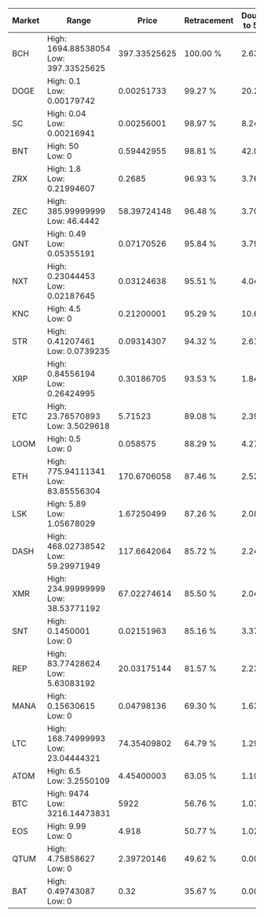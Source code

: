 | Market | Range | Price| Retracement | Doubles to 50% |
| --- | --- | --- | --- | --- |
| BCH | High: 1694.88538054<br />Low: 397.33525625 | 397.33525625 | 100.00 % | 2.63 |
| DOGE | High: 0.1<br />Low: 0.00179742 | 0.00251733 | 99.27 % | 20.22 |
| SC | High: 0.04<br />Low: 0.00216941 | 0.00256001 | 98.97 % | 8.24 |
| BNT | High: 50<br />Low: 0 | 0.59442955 | 98.81 % | 42.06 |
| ZRX | High: 1.8<br />Low: 0.21994607 | 0.2685 | 96.93 % | 3.76 |
| ZEC | High: 385.99999999<br />Low: 46.4442 | 58.39724148 | 96.48 % | 3.70 |
| GNT | High: 0.49<br />Low: 0.05355191 | 0.07170526 | 95.84 % | 3.79 |
| NXT | High: 0.23044453<br />Low: 0.02187645 | 0.03124638 | 95.51 % | 4.04 |
| KNC | High: 4.5<br />Low: 0 | 0.21200001 | 95.29 % | 10.61 |
| STR | High: 0.41207461<br />Low: 0.0739235 | 0.09314307 | 94.32 % | 2.61 |
| XRP | High: 0.84556194<br />Low: 0.26424995 | 0.30186705 | 93.53 % | 1.84 |
| ETC | High: 23.76570893<br />Low: 3.5029618 | 5.71523 | 89.08 % | 2.39 |
| LOOM | High: 0.5<br />Low: 0 | 0.058575 | 88.29 % | 4.27 |
| ETH | High: 775.94111341<br />Low: 83.85556304 | 170.6706058 | 87.46 % | 2.52 |
| LSK | High: 5.89<br />Low: 1.05678029 | 1.67250499 | 87.26 % | 2.08 |
| DASH | High: 468.02738542<br />Low: 59.29971949 | 117.6642064 | 85.72 % | 2.24 |
| XMR | High: 234.99999999<br />Low: 38.53771192 | 67.02274614 | 85.50 % | 2.04 |
| SNT | High: 0.1450001<br />Low: 0 | 0.02151963 | 85.16 % | 3.37 |
| REP | High: 83.77428624<br />Low: 5.63083192 | 20.03175144 | 81.57 % | 2.23 |
| MANA | High: 0.15630615<br />Low: 0 | 0.04798136 | 69.30 % | 1.63 |
| LTC | High: 168.74999993<br />Low: 23.04444321 | 74.35409802 | 64.79 % | 1.29 |
| ATOM | High: 6.5<br />Low: 3.2550109 | 4.45400003 | 63.05 % | 1.10 |
| BTC | High: 9474<br />Low: 3216.14473831 | 5922 | 56.76 % | 1.07 |
| EOS | High: 9.99<br />Low: 0 | 4.918 | 50.77 % | 1.02 |
| QTUM | High: 4.75858627<br />Low: 0 | 2.39720146 | 49.62 % | 0.00 |
| BAT | High: 0.49743087<br />Low: 0 | 0.32 | 35.67 % | 0.00 |
